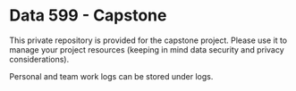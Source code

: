 # Data 599 - Capstone

This private repository is provided for the capstone project.  Please use it to manage your project resources (keeping in mind data security and privacy considerations).  

Personal and team work logs can be stored under logs.
